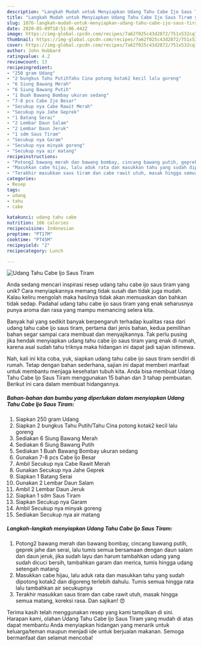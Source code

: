 ```yaml
---
description: "Langkah Mudah untuk Menyiapkan Udang Tahu Cabe Ijo Saus Tiram yang Lezat"
title: "Langkah Mudah untuk Menyiapkan Udang Tahu Cabe Ijo Saus Tiram yang Lezat"
slug: 1076-langkah-mudah-untuk-menyiapkan-udang-tahu-cabe-ijo-saus-tiram-yang-lezat
date: 2020-05-09T18:51:06.442Z
image: https://img-global.cpcdn.com/recipes/7a62f025c43d2872/751x532cq70/udang-tahu-cabe-ijo-saus-tiram-foto-resep-utama.jpg
thumbnail: https://img-global.cpcdn.com/recipes/7a62f025c43d2872/751x532cq70/udang-tahu-cabe-ijo-saus-tiram-foto-resep-utama.jpg
cover: https://img-global.cpcdn.com/recipes/7a62f025c43d2872/751x532cq70/udang-tahu-cabe-ijo-saus-tiram-foto-resep-utama.jpg
author: John Hubbard
ratingvalue: 4.2
reviewcount: 13
recipeingredient:
- "250 gram Udang"
- "2 bungkus Tahu PutihTahu Cina potong kotak2 kecil lalu goreng"
- "6 Siung Bawang Merah"
- "6 Siung Bawang Putih"
- "1 Buah Bawang Bombay ukuran sedang"
- "7-8 pcs Cabe Ijo Besar"
- "Secukup nya Cabe Rawit Merah"
- "Secukup nya Jahe Geprek"
- "1 Batang Serai"
- "2 Lembar Daun Salam"
- "2 Lembar Daun Jeruk"
- "1 sdm Saus Tiram"
- "Secukup nya Garam"
- "Secukup nya minyak goreng"
- "Secukup nya air matang"
recipeinstructions:
- "Potong2 bawang merah dan bawang bombay, cincang bawang putih, geprek jahe dan serai, lalu tumis semua bersamaan dengan daun salam dan daun jeruk, jika sudah layu dan harum tambahkan udang yang sudah dicuci bersih, tambahkan garam dan merica, tumis hingga udang setengah matang"
- "Masukkan cabe hijau, lalu aduk rata dan masukkan tahu yang sudah dipotong kotak2 dan digoreng terlebih dahulu. Tumis semua hingga rata lalu tambahkan air secukupnya"
- "Terakhir masukkan saus tiram dan cabe rawit utuh, masak hingga semua matang, koreksi rasa. Dan sajikan! 😍"
categories:
- Resep
tags:
- udang
- tahu
- cabe

katakunci: udang tahu cabe 
nutrition: 166 calories
recipecuisine: Indonesian
preptime: "PT17M"
cooktime: "PT45M"
recipeyield: "2"
recipecategory: Lunch

---
```



![Udang Tahu Cabe Ijo Saus Tiram](https://img-global.cpcdn.com/recipes/7a62f025c43d2872/751x532cq70/udang-tahu-cabe-ijo-saus-tiram-foto-resep-utama.jpg)

Anda sedang mencari inspirasi resep udang tahu cabe ijo saus tiram yang unik? Cara menyiapkannya memang tidak susah dan tidak juga mudah. Kalau keliru mengolah maka hasilnya tidak akan memuaskan dan bahkan tidak sedap. Padahal udang tahu cabe ijo saus tiram yang enak seharusnya punya aroma dan rasa yang mampu memancing selera kita.



Banyak hal yang sedikit banyak berpengaruh terhadap kualitas rasa dari udang tahu cabe ijo saus tiram, pertama dari jenis bahan, kedua pemilihan bahan segar sampai cara membuat dan menyajikannya. Tak perlu pusing jika hendak menyiapkan udang tahu cabe ijo saus tiram yang enak di rumah, karena asal sudah tahu triknya maka hidangan ini dapat jadi sajian istimewa.


Nah, kali ini kita coba, yuk, siapkan udang tahu cabe ijo saus tiram sendiri di rumah. Tetap dengan bahan sederhana, sajian ini dapat memberi manfaat untuk membantu menjaga kesehatan tubuh kita. Anda bisa membuat Udang Tahu Cabe Ijo Saus Tiram menggunakan 15 bahan dan 3 tahap pembuatan. Berikut ini cara dalam membuat hidangannya.

<!--inarticleads1-->

##### Bahan-bahan dan bumbu yang diperlukan dalam menyiapkan Udang Tahu Cabe Ijo Saus Tiram:

1. Siapkan 250 gram Udang
1. Siapkan 2 bungkus Tahu Putih/Tahu Cina potong kotak2 kecil lalu goreng
1. Sediakan 6 Siung Bawang Merah
1. Sediakan 6 Siung Bawang Putih
1. Sediakan 1 Buah Bawang Bombay ukuran sedang
1. Gunakan 7-8 pcs Cabe Ijo Besar
1. Ambil Secukup nya Cabe Rawit Merah
1. Gunakan Secukup nya Jahe Geprek
1. Siapkan 1 Batang Serai
1. Gunakan 2 Lembar Daun Salam
1. Ambil 2 Lembar Daun Jeruk
1. Siapkan 1 sdm Saus Tiram
1. Siapkan Secukup nya Garam
1. Ambil Secukup nya minyak goreng
1. Sediakan Secukup nya air matang




<!--inarticleads2-->

##### Langkah-langkah menyiapkan Udang Tahu Cabe Ijo Saus Tiram:

1. Potong2 bawang merah dan bawang bombay, cincang bawang putih, geprek jahe dan serai, lalu tumis semua bersamaan dengan daun salam dan daun jeruk, jika sudah layu dan harum tambahkan udang yang sudah dicuci bersih, tambahkan garam dan merica, tumis hingga udang setengah matang
1. Masukkan cabe hijau, lalu aduk rata dan masukkan tahu yang sudah dipotong kotak2 dan digoreng terlebih dahulu. Tumis semua hingga rata lalu tambahkan air secukupnya
1. Terakhir masukkan saus tiram dan cabe rawit utuh, masak hingga semua matang, koreksi rasa. Dan sajikan! 😍




Terima kasih telah menggunakan resep yang kami tampilkan di sini. Harapan kami, olahan Udang Tahu Cabe Ijo Saus Tiram yang mudah di atas dapat membantu Anda menyiapkan hidangan yang menarik untuk keluarga/teman maupun menjadi ide untuk berjualan makanan. Semoga bermanfaat dan selamat mencoba!

